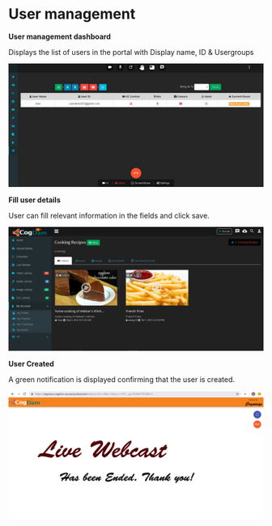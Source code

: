 # User management

**User management dashboard**

Displays the list of users in the portal with Display name, ID & Usergroups

![](../../.gitbook/assets/image%20%28151%29.png)

**Fill user details**

User can fill relevant information in the fields and click save.

![](../../.gitbook/assets/image%20%2828%29.png)

**User Created**

A green notification is displayed confirming that the user is created.

![](../../.gitbook/assets/image%20%28150%29.png)

